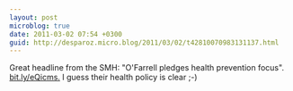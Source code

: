 ```yaml
---
layout: post
microblog: true
date: 2011-03-02 07:54 +0300
guid: http://desparoz.micro.blog/2011/03/02/t42810070983131137.html
---
```

Great headline from the SMH: "O'Farrell pledges health prevention focus". [bit.ly/eQicms.](http://bit.ly/eQicms.) I guess their health policy is clear ;-)
